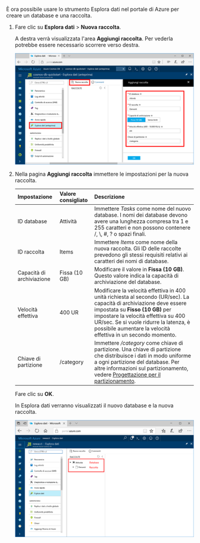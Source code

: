 È ora possibile usare lo strumento Esplora dati nel portale di Azure per creare un database e una raccolta. 

1. Fare clic su **Esplora dati** > **Nuova raccolta**. 
    
    A destra verrà visualizzata l'area **Aggiungi raccolta**. Per vederla potrebbe essere necessario scorrere verso destra.

    ![Esplora dati nel portale di Azure: pannello Aggiungi raccolta](./media/cosmos-db-create-collection/azure-cosmosdb-data-explorer.png)

2. Nella pagina **Aggiungi raccolta** immettere le impostazioni per la nuova raccolta.

    Impostazione|Valore consigliato|Descrizione
    ---|---|---
    ID database|Attività|Immettere *Tasks* come nome del nuovo database. I nomi dei database devono avere una lunghezza compresa tra 1 e 255 caratteri e non possono contenere /, \\, #, ? o spazi finali.
    ID raccolta|Items|Immettere *Items* come nome della nuova raccolta. Gli ID delle raccolte prevedono gli stessi requisiti relativi ai caratteri dei nomi di database.
    Capacità di archiviazione| Fissa (10 GB)|Modificare il valore in **Fissa (10 GB)**. Questo valore indica la capacità di archiviazione del database.
    Velocità effettiva|400 UR|Modificare la velocità effettiva in 400 unità richiesta al secondo (UR/sec). La capacità di archiviazione deve essere impostata su **Fisso (10 GB)** per impostare la velocità effettiva su 400 UR/sec. Se si vuole ridurre la latenza, è possibile aumentare la velocità effettiva in un secondo momento. 
    Chiave di partizione|/category|Immettere */category* come chiave di partizione. Una chiave di partizione che distribuisce i dati in modo uniforme a ogni partizione del database. Per altre informazioni sul partizionamento, vedere [Progettazione per il partizionamento](../articles/cosmos-db/partition-data.md#designing-for-partitioning).

    Fare clic su **OK**.

    In Esplora dati verranno visualizzati il nuovo database e la nuova raccolta.

    ![Esplora dati nel portale di Azure, con il nuovo database e la nuova raccolta](./media/cosmos-db-create-collection/azure-cosmos-db-new-collection.png)